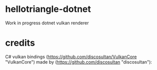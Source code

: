 # hellotriangle-dotnet
Work in progress dotnet vulkan renderer

# credits
C# vulkan bindings (https://github.com/discosultan/VulkanCore "VulkanCore") made by (https://github.com/discosultan "discosultan"):
